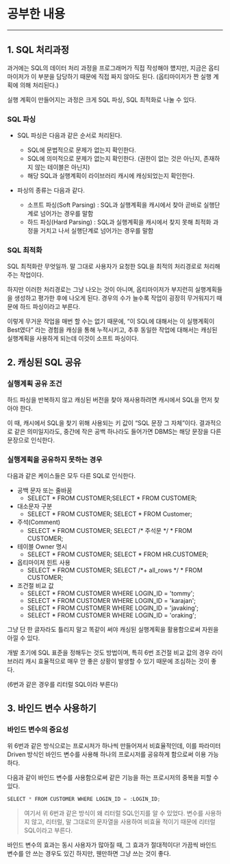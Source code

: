 # 공부한 내용

---

## 1. SQL 처리과정

과거에는 SQL의 데이터 처리 과정을 프로그래머가 직접 작성해야 헀지만, 지금은 옵티마이저가 이 부분을 담당하기 때문에 직접 짜지 않아도 된다. (옵티마이저가 짠 실행 계획에 의해 처리된다.)

실행 계획이 만들어지는 과정은 크게 SQL 파싱, SQL 최적화로 나눌 수 있다.

### SQL 파싱

- SQL 파싱은 다음과 같은 순서로 처리된다.
  - SQL에 문법적으로 문제가 없는지 확인한다.
  - SQL에 의미적으로 문제가 없는지 확인한다. (권한이 없는 것은 아닌지, 존재하지 않는 테이블은 아닌지)
  - 해당 SQL과 실행계획이 라이브러리 캐시에 캐싱되었는지 확인한다.

- 파싱의 종류는 다음과 같다.
  - 소프트 파싱(Soft Parsing) : SQL과 실행계획을 캐시에서 찾아 곧바로 실행단계로 넘어가는 경우를 말함
  - 하드 파싱(Hard Parsing) : SQL과 실행계획을 캐시에서 찾지 못해 최적화 과정을 거치고 나서 실행단계로 넘어가는 경우를 말함

### SQL 최적화

SQL 최적화란 무엇일까. 말 그대로 사용자가 요청한 SQL을 최적의 처리경로로 처리해주는 작업이다.

하지만 이러한 처리경로는 그냥 나오는 것이 아니며, 옵티마이저가 부지런히 실행계획들을 생성하고 평가한 후에 나오게 된다. 경우의 수가 늘수록 작업이 굉장히 무거워지기 때문에 하드 파싱이라고 부른다.

이렇게 무거운 작업을 매번 할 수는 없기 때문에, “이 SQL에 대해서는 이 실행계획이 Best였다” 라는 경험을 캐싱을 통해 누적시키고, 추후 동일한 작업에 대해서는 캐싱된 실행계획을 사용하게 되는데 이것이 소프트 파싱이다.

## 2. 캐싱된 SQL 공유

### 실행계획 공유 조건

하드 파싱을 반복하지 않고 캐싱된 버전을 찾아 재사용하려면 캐시에서 SQL을 먼저 찾아야 한다.

이 때, 캐시에서 SQL을 찾기 위해 사용되는 키 값이 “SQL 문장 그 자체”이다. 결과적으로 같은 의미일지라도, 중간에 작은 공백 하나라도 들어가면 DBMS는 해당 문장을 다른 문장으로 인식한다.

### 실행계획을 공유하지 못하는 경우

다음과 같은 케이스들은 모두 다른 SQL로 인식한다.

- 공백 문자 또는 줄바꿈
  - SELECT * FROM CUSTOMER;SELECT * FROM CUSTOMER;
- 대소문자 구분
  - SELECT * FROM CUSTOMER; SELECT * FROM Customer;
- 주석(Comment)
  - SELECT * FROM CUSTOMER; SELECT /* 주석문 */ * FROM CUSTOMER;
- 테이블 Owner 명시
  - SELECT * FROM CUSTOMER; SELECT * FROM HR.CUSTOMER;
- 옵티마이져 힌트 사용
  - SELECT * FROM CUSTOMER; SELECT /*+ all_rows */ * FROM CUSTOMER;
- 조건절 비교 값
  - SELECT * FROM CUSTOMER WHERE LOGIN_ID = 'tommy';
  - SELECT * FROM CUSTOMER WHERE LOGIN_ID = 'karajan';
  - SELECT * FROM CUSTOMER WHERE LOGIN_ID = 'javaking';
  - SELECT * FROM CUSTOMER WHERE LOGIN_ID = 'oraking';

그냥 단 한 글자라도 틀리지 말고 똑같이 써야 캐싱된 실행계획을 활용함으로써 자원을 아낄 수 있다.

개발 초기에 SQL 표준을 정해두는 것도 방법이며, 특히 6번 조건절 비교 값의 경우 라이브러리 캐시 효율적으로 매우 안 좋은 상황이 발생할 수 있기 때문에 조심하는 것이 좋다.

(6번과 같은 경우를 리터럴 SQL이라 부른다)

## 3. 바인드 변수 사용하기

### 바인드 변수의 중요성

위 6번과 같은 방식으로는 프로시저가 하나씩 만들어져서 비효율적인데, 이를 파라미터 Driven 방식인 바인드 변수를 사용해 하나의 프로시저를 공유하게 함으로써 이용 가능하다.

다음과 같이 바인드 변수를 사용함으로써 같은 기능을 하는 프로시저의 중복을 피할 수 있다.

```java
SELECT * FROM CUSTOMER WHERE LOGIN_ID = :LOGIN_ID;
```

> 여기서 위 6번과 같은 방식이 왜 리터럴 SQL인지를 알 수 있었다.
변수를 사용하지 않고, 리터럴, 말 그대로의 문자열을 사용하여 비효율 적이기 때문에 리터럴 SQL이라고 부른다.
>

바인드 변수의 효과는 동시 사용자가 많아질 때, 그 효과가 절대적이다! 가끔씩 바인드 변수를 안 쓰는 경우도 있긴 하지만, 웬만하면 그냥 쓰는 것이 좋다.








